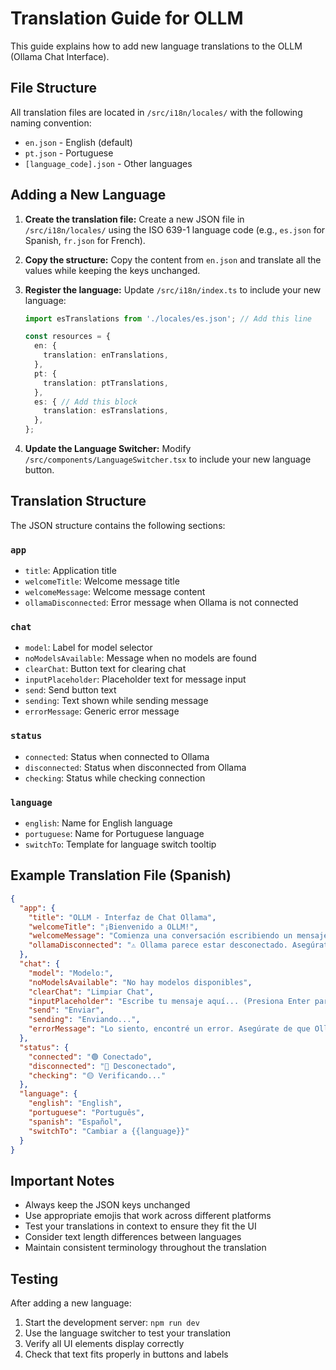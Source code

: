 # Translation Guide for OLLM

This guide explains how to add new language translations to the OLLM (Ollama Chat Interface).

## File Structure

All translation files are located in `/src/i18n/locales/` with the following naming convention:
- `en.json` - English (default)
- `pt.json` - Portuguese
- `[language_code].json` - Other languages

## Adding a New Language

1. **Create the translation file:**
   Create a new JSON file in `/src/i18n/locales/` using the ISO 639-1 language code (e.g., `es.json` for Spanish, `fr.json` for French).

2. **Copy the structure:**
   Copy the content from `en.json` and translate all the values while keeping the keys unchanged.

3. **Register the language:**
   Update `/src/i18n/index.ts` to include your new language:
   ```typescript
   import esTranslations from './locales/es.json'; // Add this line

   const resources = {
     en: {
       translation: enTranslations,
     },
     pt: {
       translation: ptTranslations,
     },
     es: { // Add this block
       translation: esTranslations,
     },
   };
   ```

4. **Update the Language Switcher:**
   Modify `/src/components/LanguageSwitcher.tsx` to include your new language button.

## Translation Structure

The JSON structure contains the following sections:

### `app`
- `title`: Application title
- `welcomeTitle`: Welcome message title
- `welcomeMessage`: Welcome message content
- `ollamaDisconnected`: Error message when Ollama is not connected

### `chat`
- `model`: Label for model selector
- `noModelsAvailable`: Message when no models are found
- `clearChat`: Button text for clearing chat
- `inputPlaceholder`: Placeholder text for message input
- `send`: Send button text
- `sending`: Text shown while sending message
- `errorMessage`: Generic error message

### `status`
- `connected`: Status when connected to Ollama
- `disconnected`: Status when disconnected from Ollama
- `checking`: Status while checking connection

### `language`
- `english`: Name for English language
- `portuguese`: Name for Portuguese language
- `switchTo`: Template for language switch tooltip

## Example Translation File (Spanish)

```json
{
  "app": {
    "title": "OLLM - Interfaz de Chat Ollama",
    "welcomeTitle": "¡Bienvenido a OLLM!",
    "welcomeMessage": "Comienza una conversación escribiendo un mensaje a continuación.",
    "ollamaDisconnected": "⚠️ Ollama parece estar desconectado. Asegúrate de que Ollama esté ejecutándose en localhost:11434"
  },
  "chat": {
    "model": "Modelo:",
    "noModelsAvailable": "No hay modelos disponibles",
    "clearChat": "Limpiar Chat",
    "inputPlaceholder": "Escribe tu mensaje aquí... (Presiona Enter para enviar, Shift+Enter para nueva línea)",
    "send": "Enviar",
    "sending": "Enviando...",
    "errorMessage": "Lo siento, encontré un error. Asegúrate de que Ollama esté ejecutándose e inténtalo de nuevo."
  },
  "status": {
    "connected": "🟢 Conectado",
    "disconnected": "🔴 Desconectado",
    "checking": "🟡 Verificando..."
  },
  "language": {
    "english": "English",
    "portuguese": "Português",
    "spanish": "Español",
    "switchTo": "Cambiar a {{language}}"
  }
}
```

## Important Notes

- Always keep the JSON keys unchanged
- Use appropriate emojis that work across different platforms
- Test your translations in context to ensure they fit the UI
- Consider text length differences between languages
- Maintain consistent terminology throughout the translation

## Testing

After adding a new language:

1. Start the development server: `npm run dev`
2. Use the language switcher to test your translation
3. Verify all UI elements display correctly
4. Check that text fits properly in buttons and labels